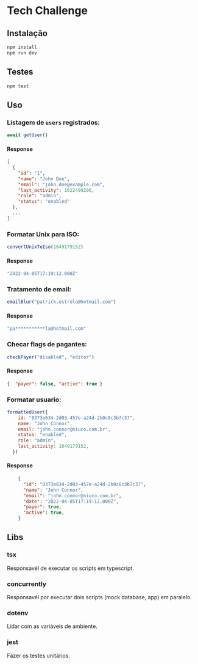# Tech Challenge

## Instalação

```bash
npm install
npm run dev
```


## Testes

```bash
npm test
```


## Uso


### Listagem de `users` registrados:

```js
await getUser()
```

#### Response

```json
[
  {
    "id": "1",
    "name": "John Doe",
    "email": "john.doe@example.com",
    "last_activity": 1622499200,
    "role": "admin",
    "status": "enabled"
  },
  ...
]
```

### Formatar Unix para ISO:

```js
convertUnixToIso(1649179152)
```

#### Response

```js
"2022-04-05T17:19:12.000Z"
```

### Tratamento de email:

```js
emailBlur("patrick.estrela@hotmail.com")
```

#### Response

```js
"pa***********la@hotmail.com"
```

### Checar flags de pagantes:

```js
checkPayer("disabled", "editor")
```

#### Response

```json
{  "payer": false, "active": true }
```

### Formatar usuario:

```js
formattedUser({
    id: "0373e634-2d03-457e-a24d-2b0c8c3b7c37",
    name: "John Connor",
    email: "john.connor@niuco.com.br",
    status: "enabled",
    role: "admin",
    last_activity: 1649179152,
  })
```

#### Response

```json 
    {
      "id": "0373e634-2d03-457e-a24d-2b0c8c3b7c37",
      "name": "John Connor",
      "email": "john.connor@niuco.com.br",
      "date": "2022-04-05T17:19:12.000Z",
      "payer": true,
      "active": true,
    }
```

## Libs

### tsx
Responsavél de executar os scripts em typescript.

### concurrently
Responsavél por executar dois scripts (mock database, app) em paralelo.

### dotenv
Lidar com as variáveis de ambiente.

### jest
Fazer os testes unitários.

